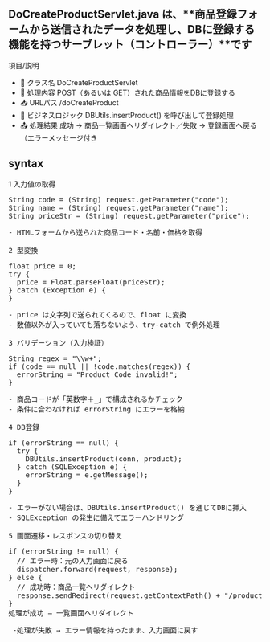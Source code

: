 ## DoCreateProductServlet.java は、**商品登録フォームから送信されたデータを処理し、DBに登録する機能を持つサーブレット（コントローラー）**です

項目/説明
- 📌 クラス名	DoCreateProductServlet
- 🔁 処理内容	POST（あるいは GET）された商品情報をDBに登録する
- 📥 URLパス	/doCreateProduct
- 🔁 ビジネスロジック	DBUtils.insertProduct() を呼び出して登録処理
- 📤 処理結果	成功 → 商品一覧画面へリダイレクト／失敗 → 登録画面へ戻る（エラーメッセージ付き

## syntax
1 入力値の取得
<pre>
String code = (String) request.getParameter("code");
String name = (String) request.getParameter("name");
String priceStr = (String) request.getParameter("price");
<pre/>
- HTMLフォームから送られた商品コード・名前・価格を取得

2 型変換
<pre>
float price = 0;
try {
  price = Float.parseFloat(priceStr);
} catch (Exception e) {
}
<pre/>
- price は文字列で送られてくるので、float に変換
- 数値以外が入っていても落ちないよう、try-catch で例外処理

3 バリデーション（入力検証）
<pre>
String regex = "\\w+";
if (code == null || !code.matches(regex)) {
  errorString = "Product Code invalid!";
}
<pre/>
- 商品コードが「英数字＋_」で構成されるかチェック
- 条件に合わなければ errorString にエラーを格納

4 DB登録
<pre>
if (errorString == null) {
  try {
    DBUtils.insertProduct(conn, product);
  } catch (SQLException e) {
    errorString = e.getMessage();
  }
}
<pre/>
- エラーがない場合は、DBUtils.insertProduct() を通じてDBに挿入
- SQLException の発生に備えてエラーハンドリング

5 画面遷移・レスポンスの切り替え
<pre>
if (errorString != null) {
  // エラー時：元の入力画面に戻る
  dispatcher.forward(request, response);
} else {
  // 成功時：商品一覧へリダイレクト
  response.sendRedirect(request.getContextPath() + "/productList");
}
処理が成功 → 一覧画面へリダイレクト
<pre/>
 -処理が失敗 → エラー情報を持ったまま、入力画面に戻す
